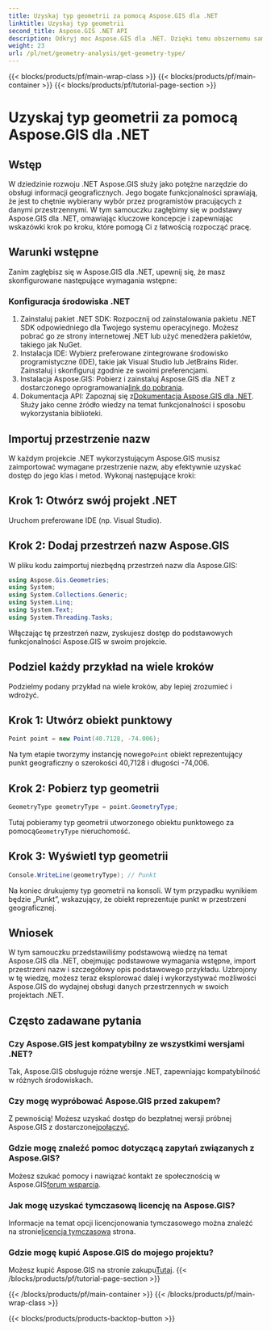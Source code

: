 ```yaml
---
title: Uzyskaj typ geometrii za pomocą Aspose.GIS dla .NET
linktitle: Uzyskaj typ geometrii
second_title: Aspose.GIS .NET API
description: Odkryj moc Aspose.GIS dla .NET. Dzięki temu obszernemu samouczkowi dowiesz się, jak efektywnie obsługiwać dane przestrzenne w projektach .NET.
weight: 23
url: /pl/net/geometry-analysis/get-geometry-type/
---
```


{{< blocks/products/pf/main-wrap-class >}}
{{< blocks/products/pf/main-container >}}
{{< blocks/products/pf/tutorial-page-section >}}

# Uzyskaj typ geometrii za pomocą Aspose.GIS dla .NET

## Wstęp
W dziedzinie rozwoju .NET Aspose.GIS służy jako potężne narzędzie do obsługi informacji geograficznych. Jego bogate funkcjonalności sprawiają, że jest to chętnie wybierany wybór przez programistów pracujących z danymi przestrzennymi. W tym samouczku zagłębimy się w podstawy Aspose.GIS dla .NET, omawiając kluczowe koncepcje i zapewniając wskazówki krok po kroku, które pomogą Ci z łatwością rozpocząć pracę.
## Warunki wstępne
Zanim zagłębisz się w Aspose.GIS dla .NET, upewnij się, że masz skonfigurowane następujące wymagania wstępne:
### Konfiguracja środowiska .NET
1. Zainstaluj pakiet .NET SDK: Rozpocznij od zainstalowania pakietu .NET SDK odpowiedniego dla Twojego systemu operacyjnego. Możesz pobrać go ze strony internetowej .NET lub użyć menedżera pakietów, takiego jak NuGet.
2. Instalacja IDE: Wybierz preferowane zintegrowane środowisko programistyczne (IDE), takie jak Visual Studio lub JetBrains Rider. Zainstaluj i skonfiguruj zgodnie ze swoimi preferencjami.
3.  Instalacja Aspose.GIS: Pobierz i zainstaluj Aspose.GIS dla .NET z dostarczonego oprogramowania[link do pobrania](https://releases.aspose.com/gis/net/).
4.  Dokumentacja API: Zapoznaj się z[Dokumentacja Aspose.GIS dla .NET](https://reference.aspose.com/gis/net/). Służy jako cenne źródło wiedzy na temat funkcjonalności i sposobu wykorzystania biblioteki.

## Importuj przestrzenie nazw
W każdym projekcie .NET wykorzystującym Aspose.GIS musisz zaimportować wymagane przestrzenie nazw, aby efektywnie uzyskać dostęp do jego klas i metod. Wykonaj następujące kroki:
## Krok 1: Otwórz swój projekt .NET
Uruchom preferowane IDE (np. Visual Studio).
## Krok 2: Dodaj przestrzeń nazw Aspose.GIS
W pliku kodu zaimportuj niezbędną przestrzeń nazw dla Aspose.GIS:
```csharp
using Aspose.Gis.Geometries;
using System;
using System.Collections.Generic;
using System.Linq;
using System.Text;
using System.Threading.Tasks;
```
Włączając tę przestrzeń nazw, zyskujesz dostęp do podstawowych funkcjonalności Aspose.GIS w swoim projekcie.
## Podziel każdy przykład na wiele kroków
Podzielmy podany przykład na wiele kroków, aby lepiej zrozumieć i wdrożyć.
## Krok 1: Utwórz obiekt punktowy
```csharp
Point point = new Point(40.7128, -74.006);
```
 Na tym etapie tworzymy instancję nowego`Point` obiekt reprezentujący punkt geograficzny o szerokości 40,7128 i długości -74,006.
## Krok 2: Pobierz typ geometrii
```csharp
GeometryType geometryType = point.GeometryType;
```
 Tutaj pobieramy typ geometrii utworzonego obiektu punktowego za pomocą`GeometryType` nieruchomość.
## Krok 3: Wyświetl typ geometrii
```csharp
Console.WriteLine(geometryType); // Punkt
```
Na koniec drukujemy typ geometrii na konsoli. W tym przypadku wynikiem będzie „Punkt”, wskazujący, że obiekt reprezentuje punkt w przestrzeni geograficznej.

## Wniosek
W tym samouczku przedstawiliśmy podstawową wiedzę na temat Aspose.GIS dla .NET, obejmując podstawowe wymagania wstępne, import przestrzeni nazw i szczegółowy opis podstawowego przykładu. Uzbrojony w tę wiedzę, możesz teraz eksplorować dalej i wykorzystywać możliwości Aspose.GIS do wydajnej obsługi danych przestrzennych w swoich projektach .NET.
## Często zadawane pytania
### Czy Aspose.GIS jest kompatybilny ze wszystkimi wersjami .NET?
Tak, Aspose.GIS obsługuje różne wersje .NET, zapewniając kompatybilność w różnych środowiskach.
### Czy mogę wypróbować Aspose.GIS przed zakupem?
 Z pewnością! Możesz uzyskać dostęp do bezpłatnej wersji próbnej Aspose.GIS z dostarczonej[połączyć](https://releases.aspose.com/).
### Gdzie mogę znaleźć pomoc dotyczącą zapytań związanych z Aspose.GIS?
 Możesz szukać pomocy i nawiązać kontakt ze społecznością w Aspose.GIS[forum wsparcia](https://forum.aspose.com/c/gis/33).
### Jak mogę uzyskać tymczasową licencję na Aspose.GIS?
 Informacje na temat opcji licencjonowania tymczasowego można znaleźć na stronie[licencja tymczasowa](https://purchase.aspose.com/temporary-license/) strona.
### Gdzie mogę kupić Aspose.GIS do mojego projektu?
 Możesz kupić Aspose.GIS na stronie zakupu[Tutaj](https://purchase.aspose.com/buy).
{{< /blocks/products/pf/tutorial-page-section >}}

{{< /blocks/products/pf/main-container >}}
{{< /blocks/products/pf/main-wrap-class >}}

{{< blocks/products/products-backtop-button >}}
